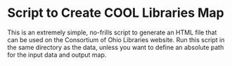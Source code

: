 # Script to Create COOL Libraries Map

This is an extremely simple, no-frills script to generate an HTML file that can be used on the Consortium of Ohio Libraries website. Run this script in the same directory as the data, unless you want to define an absolute path for the input data and output map.  
